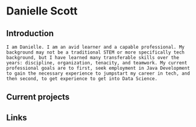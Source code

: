  # Danielle Scott
    
 ## Introduction

    I am Danielle. I am an avid learner and a capable professional. My background may not be a traditional STEM or more specifically tech background, but I have learned many transferable skills over the years: discipline, organization, tenacity, and teamwork. My current professional goals are to first, seek employment in Java Development to gain the necessary experience to jumpstart my career in tech, and then second, to get experience to get into Data Science.
    
 ## Current projects

 ## Links